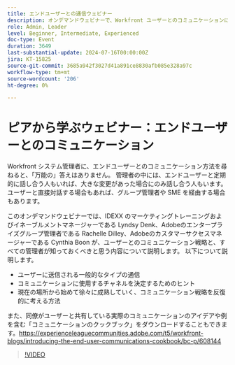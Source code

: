 ```yaml
---
title: エンドユーザーとの通信ウェビナー
description: オンデマンドウェビナーで、Workfront ユーザーとのコミュニケーションに関する様々な戦略をご覧ください。 IDEXX、Adobe、Adobe Workfrontのエキスパートから、効果的なチャネル、コミュニケーションの種類、戦略を繰り返し発展させる方法について学びます。
role: Admin, Leader
level: Beginner, Intermediate, Experienced
doc-type: Event
duration: 3649
last-substantial-update: 2024-07-16T00:00:00Z
jira: KT-15825
source-git-commit: 3685a942f3027d41a891ce8830afb085e328a97c
workflow-type: tm+mt
source-wordcount: '206'
ht-degree: 0%

---
```



# ピアから学ぶウェビナー：エンドユーザーとのコミュニケーション

Workfront システム管理者に、エンドユーザーとのコミュニケーション方法を尋ねると、「万能の」答えはありません。 管理者の中には、エンドユーザーと定期的に話し合う人もいれば、大きな変更があった場合にのみ話し合う人もいます。 ユーザーと直接対話する場合もあれば、グループ管理者や SME を経由する場合もあります。

このオンデマンドウェビナーでは、IDEXX のマーケティングトレーニングおよびイネーブルメントマネージャーである Lyndsy Denk、Adobeのエンタープライズグループ管理者である Rachelle Dilley、Adobeのカスタマーサクセスマネージャーである Cynthia Boon が、ユーザーとのコミュニケーション戦略と、すべての管理者が知っておくべきと思う内容について説明します。 以下について説明します。

* ユーザーに送信される一般的なタイプの通信
* コミュニケーションに使用するチャネルを決定するためのヒント
* 現在の場所から始めて徐々に成熟していく、コミュニケーション戦略を反復的に考える方法

また、同僚がユーザーと共有している実際のコミュニケーションのアイデアや例を含む「コミュニケーションのクックブック」をダウンロードすることもできます。https://experienceleaguecommunities.adobe.com/t5/workfront-blogs/introducing-the-end-user-communications-cookbook/bc-p/608144

>[!VIDEO](https://video.tv.adobe.com/v/3431019/?learn=on)
